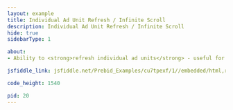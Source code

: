 ```yaml
---
layout: example
title: Individual Ad Unit Refresh / Infinite Scroll
description: Individual Ad Unit Refresh / Infinite Scroll
hide: true
sidebarType: 1

about:
- Ability to <strong>refresh individual ad units</strong> - useful for infinite scrolling ad slots

jsfiddle_link: jsfiddle.net/Prebid_Examples/cu7tpexf/1//embedded/html,result

code_height: 1540

pid: 20
---
```

